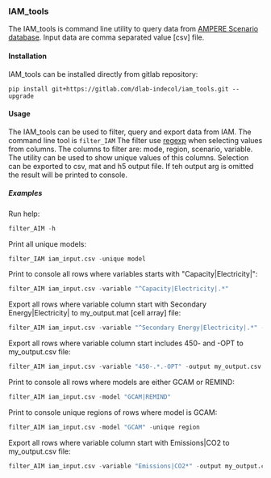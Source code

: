 ### IAM_tools
The IAM_tools is command line utility to query data from [AMPERE Scenario database](http://www.iiasa.ac.at/web/home/research/researchPrograms/Energy/AMPERE_Scenario_database.html).
Input data are comma separated value [csv] file.

#### Installation
IAM_tools can be installed directly from gitlab repository:

```pip install git+https://gitlab.com/dlab-indecol/iam_tools.git --upgrade```

#### Usage
The IAM_tools can be used to filter, query and export data from IAM.
The command line tool is ```filter_IAM```
The filter use [regexp](https://docs.python.org/3.6/howto/regex.html)
when selecting values from columns.
The columns to filter are: mode, region, scenario, variable.
The utility can be used to show unique values of this columns.
Selection can be exported to csv, mat and h5 output file.
If teh output arg is omitted the result will be printed to console.

##### Examples

Run help:
```python
filter_AIM -h
```
Print all unique models:

```python
filter_IAM iam_input.csv -unique model
```

Print to console all rows where variables starts with "Capacity|Electricity|":
```python
filter_AIM iam_input.csv -variable "^Capacity|Electricity|.*"
```

Export all rows where variable column start with Secondary Energy|Electricity| to my_output.mat [cell array] file:
```python
filter_AIM iam_input.csv -variable "^Secondary Energy|Electricity|.*" -output my_output.mat
```

Export all rows where variable column start includes 450- and -OPT  to my_output.csv file:
```python
filter_AIM iam_input.csv -variable "450-.*.-OPT" -output my_output.csv
```
     
Print to console all rows where models are either GCAM or REMIND:
```python
filter_AIM iam_input.csv -model "GCAM|REMIND"
```
   
Print to console unique regions of rows where model is GCAM:
```python
filter_AIM iam_input.csv -model "GCAM" -unique region
```
     
Export all rows where variable column start with Emissions|CO2 to my_output.csv file:
```python
filter_AIM iam_input.csv -variable "Emissions|CO2*" -output my_output.csv
```

